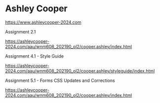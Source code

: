 # Ashley Cooper

https://www.ashleycooper-2024.com

Assignment 2.1

https://ashleycooper-2024.com/aau/wnm608_202190_ol2/cooper.ashley/index.html

Assignment 4.1 - Style Guide

https://ashleycooper-2024.com/aau/wnm608_202190_ol2/cooper.ashley/styleguide/index.html


Assignment 5.1 - Forms CSS Updates and Corrections

https://ashleycooper-2024.com/aau/wnm608_202190_ol2/cooper.ashley/index.html